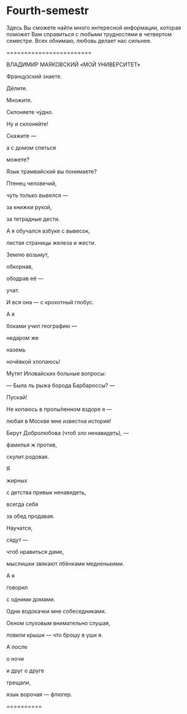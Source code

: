 # Fourth-semestr
Здесь Вы сможете найти много интересной информации, которая поможет Вам справиться с любыми трудностями в четвертом семестре. Всех обнимаю, любовь делает нас сильнее.

========================

ВЛАДИМИР МАЯКОВСКИЙ «МОЙ УНИВЕРСИТЕТ»
           
Французский знаете.

Дéлите.

Множите.

Склоняете чýдно.

Ну и склоняйте!

Скажите —

а с домом спеться

можете?

Язык трамвайский вы понимаете?

Птенец человечий,

чуть только вывелся —

за книжки рукой,

за тетрадные дести.

А я обучался азбуке с вывесок,

листая страницы железа и жести.

Землю возьмут,

обкорнав,

ободрав её —

учат.

И вся она — с крохотный глобус.

А я

боками учил географию —

недаром же

наземь

ночёвкой хлопаюсь!

Мутят Иловайских больные вопросы:

— Была ль рыжа борода Барбароссы? —

Пускай!

Не копаюсь в пропы́ленном вздоре я —

любая в Москве мне известна история!

Берут Добролюбова (чтоб зло ненавидеть), —

фамилья ж против,

скулит родовая.

Я

жирных

с детства привык ненавидеть,

всегда себя

за обед продавая.

Научатся,

сядут —

чтоб нравиться даме,

мыслишки звякают лбёнками медненькими.

А я

говорил

с одними домами.

Одни водокачки мне собеседниками.

Окном слуховым внимательно слушая,

ловили крыши — что брошу в уши я.

А после

о ночи

и друг о друге

трещали,

язык ворочая — флюгер.

==========
